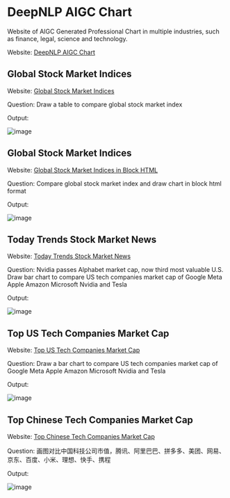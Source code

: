 # DeepNLP AIGC Chart
Website of AIGC Generated Professional Chart in multiple industries, such as finance, legal, science and technology.

Website: [DeepNLP AIGC Chart](http://www.deepnlp.org/workspace/aigc_chart/)

## Global Stock Market Indices
Website: [Global Stock Market Indices](http://www.deepnlp.org/workspace/aigc_chart/global-stock-market-indices)

Question: Draw a table to compare global stock market index

Output: 

![image](https://github.com/rockingdingo/aigc_chart/assets/12205813/2abc0ed9-5335-4515-8b39-2830e76199be)


## Global Stock Market Indices
Website: [Global Stock Market Indices in Block HTML](http://www.deepnlp.org/workspace/aigc_chart/global-stock-market-indices-in-block-html)

Question: Compare global stock market index and draw chart in block html format

Output: 

![image](https://github.com/rockingdingo/aigc_chart/assets/12205813/befc9740-a34a-4932-bbee-ea5c1f8e0154)

## Today Trends Stock Market News
Website: [Today Trends Stock Market News](http://www.deepnlp.org/workspace/aigc_chart/today-trends-stock-market-news)

Question: Nvidia passes Alphabet market cap, now third most valuable U.S. Draw bar chart to compare US tech companies market cap of Google Meta Apple Amazon Microsoft Nvidia and Tesla

Output:

![image](https://github.com/rockingdingo/aigc_chart/assets/12205813/9d3a5835-1e8e-422a-a42f-4294307e9d7b)

## Top US Tech Companies Market Cap
Website: [Top US Tech Companies Market Cap](http://www.deepnlp.org/workspace/aigc_chart/top-us-tech-companies-market-cap)

Question: Draw a bar chart to compare US tech companies market cap of Google Meta Apple Amazon Microsoft Nvidia and Tesla

Output: 

![image](https://github.com/rockingdingo/aigc_chart/assets/12205813/2ffe7386-f062-49b1-8c09-fc21dab71eaf)

## Top Chinese Tech Companies Market Cap
Website: [Top Chinese Tech Companies Market Cap](http://www.deepnlp.org/workspace/aigc_chart/top-chinese-tech-companies-market-cap)

Question: 画图对比中国科技公司市值，腾讯、阿里巴巴、拼多多、美团、网易、京东、百度、小米、理想、快手、携程

Output: 

![image](https://github.com/rockingdingo/aigc_chart/assets/12205813/498e43c6-da17-4eb1-951b-3aed2e06925f)

